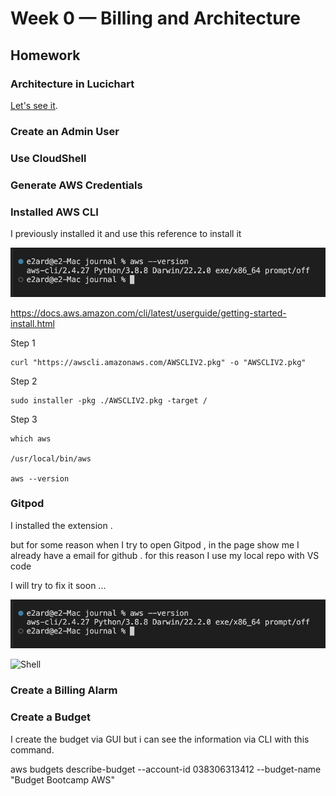 # Week 0 — Billing and Architecture
## Homework



### Architecture in Lucichart

[Let's see it](https://lucid.app/lucidchart/ced94c16-77ec-47c1-abc5-675eac3eb8ef/edit?viewport_loc=-393%2C-204%2C3897%2C1944%2C0_0&invitationId=inv_335dd30a-6d0f-4b6b-b53b-3c6757f8b630). 


### Create an Admin User

### Use CloudShell

### Generate AWS Credentials


### Installed AWS CLI

I previously installed it and use this reference to install it

![aws](assets/aws-cli.png)


https://docs.aws.amazon.com/cli/latest/userguide/getting-started-install.html

Step 1 

```
curl "https://awscli.amazonaws.com/AWSCLIV2.pkg" -o "AWSCLIV2.pkg"
```

Step 2 

```
sudo installer -pkg ./AWSCLIV2.pkg -target /
```

Step 3

```
which aws

/usr/local/bin/aws 

aws --version
```


### Gitpod 

I installed the extension .

but for some reason when I try to open Gitpod , in the page show me I already have a email for github .
for this reason I use my local repo with VS code

I will try to fix it soon ... 

![Gitpod Error](assets/aws-cli.png)

![Shell](/assets/shell.png)

### Create a Billing Alarm



### Create a Budget

I create the budget via GUI but i can see the information via CLI with this command.

aws budgets describe-budget --account-id 038306313412 --budget-name "Budget Bootcamp AWS"

